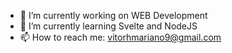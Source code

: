 
- 🔭 I’m currently working on WEB Development
- 🌱 I’m currently learning Svelte and NodeJS
- 📫 How to reach me: vitorhmariano9@gmail.com
